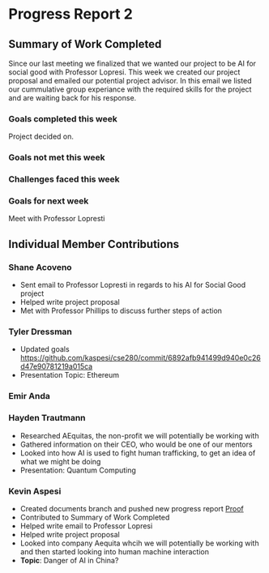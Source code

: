 # Progress Report 2
## Summary of Work Completed
Since our last meeting we finalized that we wanted our project to be AI for social good with Professor Lopresi.  This week we created our project proposal and emailed our potential project advisor.  In this email we listed our cummulative group experiance with the required skills for the project and are waiting back for his response. 

### Goals completed this week
Project decided on.

### Goals not met this week 

### Challenges faced this week

### Goals for next week
Meet with Professor Lopresti

## Individual Member Contributions

### Shane Acoveno
- Sent email to Professor Lopresti in regards to his AI for Social Good project
- Helped write project proposal
- Met with Professor Phillips to discuss further steps of action

### Tyler Dressman
- Updated goals
https://github.com/kaspesi/cse280/commit/6892afb941499d940e0c26d47e90781219a015ca
- Presentation Topic: Ethereum


### Emir Anda


### Hayden Trautmann
- Researched AEquitas, the non-profit we will potentially be working with
- Gathered information on their CEO, who would be one of our mentors
- Looked into how AI is used to fight human trafficking, to get an idea of what we might be doing
- Presentation: Quantum Computing


### Kevin Aspesi
- Created documents branch and pushed new progress report [Proof](https://github.com/kaspesi/cse280/commit/344d0b0983c7531540e28ff81a5f9137d2cf8a6e)
- Contributed to Summary of Work Completed
- Helped write email to Professor Lopresi
- Helped write project proposal
- Looked into company Aequita whcih we will potentially be working with and then started looking into human machine interaction
- **Topic**:  Danger of AI in China?
  
